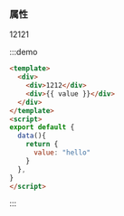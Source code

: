 
### 属性

12121

:::demo

```html
<template>
  <div>
    <div>1212</div>
    <div>{{ value }}</div>
  </div>
</template>
<script>
export default {
  data(){
    return {
      value: "hello"
    }
  },
}
</script>
```
:::